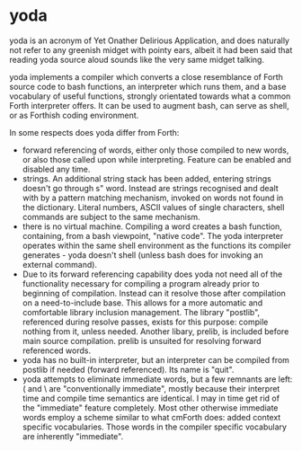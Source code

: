 # yoda
yoda is an acronym of Yet Onather Delirious Application, and does naturally not refer to any greenish midget with pointy ears,
albeit it had been said that reading yoda source aloud sounds like the very same midget talking.

yoda implements a compiler which converts a close resemblance of Forth source code to bash functions,
an interpreter which runs them, and a base vocabulary of useful functions, strongly orientated towards
what a common Forth interpreter offers. It can be used to augment bash, can serve as shell, or as Forthish
coding environment.

In some respects does yoda differ from Forth:
- forward referencing of words, either only those compiled to new
  words, or also those called upon while interpreting. Feature can
  be enabled and disabled any time.
- strings. An additional string stack has been added, entering strings
  doesn't go through  s"  word. Instead are strings recognised and dealt
  with by a pattern matching mechanism, invoked on words not found in
  the dictionary. Literal numbers, ASCII values of single characters,
  shell commands are subject to the same mechanism.
- there is no virtual machine. Compiling a word creates a bash function,
  containing, from a bash viewpoint, "native code". The yoda interpreter
  operates within the same shell environment as the functions its
  compiler generates - yoda doesn't shell (unless bash does for invoking
  an external command).
- Due to its forward referencing capability does yoda not need all of
  the functionality necessary for compiling a program already prior to
  beginning of compilation. Instead can it resolve those after compilation
  on a need-to-include base. This allows for a more automatic and
  comfortable library inclusion management. The library "postlib",
  referenced during resolve passes, exists for this purpose: compile
  nothing from it, unless needed.
  Another libary, prelib, is included before main source compilation.
  prelib is unsuited for resolving forward referenced words.
- yoda has no built-in interpreter, but an interpreter can be compiled
  from postlib if needed (forward referenced). Its name is "quit".
- yoda attempts to eliminate immediate words, but a few remnants are left:
  ( and \ are "conventionally immediate", mostly because their interpret
  time and compile time semantics are identical. I may in time get rid of
  the "immediate" feature completely.
  Most other otherwise immediate words employ a scheme similar to what
  cmForth does: added context specific vocabularies. Those words in the
  compiler specific vocabulary are inherently "immediate".
